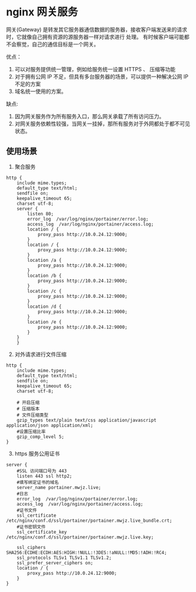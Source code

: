 # nginx 网关服务

网关(Gateway) 是转发其它服务器通信数据的服务器，接收客户端发送来的请求时，它就像自己拥有资源的源服务器一样对请求进行 处理。
有时候客户端可能都不会察觉，自己的通信目标是一个网关。

优点：

1. 可以对服务提供统一管理，例如给服务统一设置 HTTPS 、 压缩等功能
2. 对于拥有公网 IP 不足，但具有多台服务器的场景，可以提供一种解决公网 IP 不足的方案
3. 域名统一使用的方案。

缺点:

1. 因为网关服务作为所有服务入口，那么网关承载了所有访问压力。
2. 对网关服务依赖性较强，当网关一挂掉，那所有服务对于外网都处于都不可见状态。

## 使用场景

1. 聚合服务

```nginx configuration
http {
    include mime.types;
    default_type text/html;
    sendfile on;
    keepalive_timeout 65;
    charset utf-8;
    server {
        listen 80;
        error_log  /var/log/nginx/portainer/error.log;
        access_log  /var/log/nginx/portainer/access.log;
        location / {
            proxy_pass http://10.0.24.12:9000;
        }
        location / {
            proxy_pass http://10.0.24.12:9000;
        }
        location /a {
            proxy_pass http://10.0.24.12:9000;
        }
        location /b {
            proxy_pass http://10.0.24.12:9000;
        }
        location /c {
            proxy_pass http://10.0.24.12:9000;
        }
        location /d {
            proxy_pass http://10.0.24.12:9000;
        }
        location /e {
            proxy_pass http://10.0.24.12:9000;
        }
    }
    }
```

2. 对外请求进行文件压缩

```nginx configuration
http {
    include mime.types;
    default_type text/html;
    sendfile on;
    keepalive_timeout 65;
    charset utf-8;

    # 开启压缩
    # 压缩版本
    # 文件压缩类型
    gzip_types text/plain text/css application/javascript application/json application/xml;
    #设置压缩比率
    gzip_comp_level 5;
}
```

3. https 服务公用证书

```nginx configuration
server {
    #SSL 访问端口号为 443
    listen 443 ssl http2;
    #填写绑定证书的域名
    server_name portainer.mwjz.live;
    #日志
    error_log  /var/log/nginx/portainer/error.log;
    access_log  /var/log/nginx/portainer/access.log;
    #证书文件
    ssl_certificate /etc/nginx/conf.d/ssl/portainer/portainer.mwjz.live_bundle.crt;
    #证书密钥文件
    ssl_certificate_key /etc/nginx/conf.d/ssl/portainer/portainer.mwjz.live.key;

    ssl_ciphers SHA256:ECDHE:ECDH:AES:HIGH:!NULL:!3DES:!aNULL:!MD5:!ADH:!RC4;
    ssl_protocols TLSv1 TLSv1.1 TLSv1.2;
    ssl_prefer_server_ciphers on;
    location / {
        proxy_pass http://10.0.24.12:9000;
    }
}
```